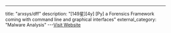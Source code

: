 ---
title: "arxsys/dff"
description: "[149星][4y] [Py]  a Forensics Framework coming with command line and graphical interfaces"
external_category: "Malware Analysis"
---[Visit Website](https://github.com/arxsys/dff)

